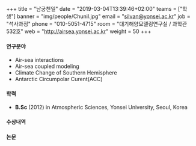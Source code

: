 +++
title = "남궁천일"
date = "2019-03-04T13:39:46+02:00"
teams = ["학생"]
banner = "img/people/Chunil.jpg"
email = "silvan@yonsei.ac.kr"
job = "석사과정"
phone = "010-5051-4715"
room = "대기해양모델링연구실 / 과학관 532호"
web = "http://airsea.yonsei.ac.kr"
weight = 50
+++

#### 연구분야
+ Air-sea interactions
+ Air-sea coupled modeling
+ Climate Change of Southern Hemisphere 
+ Antarctic Circumpolar Curent(ACC)

#### 학력

+ **B.Sc** (2012) in Atmospheric Sciences, Yonsei University, Seoul, Korea

#### 수상내역


#### 논문
